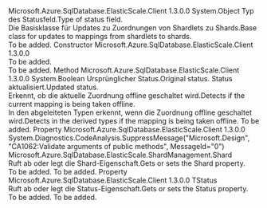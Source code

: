 <Type Name="BaseMappingUpdate&lt;TStatus&gt;" FullName="Microsoft.Azure.SqlDatabase.ElasticScale.ShardManagement.BaseMappingUpdate&lt;TStatus&gt;">
  <TypeSignature Language="C#" Value="public abstract class BaseMappingUpdate&lt;TStatus&gt;" />
  <TypeSignature Language="ILAsm" Value=".class public auto ansi abstract beforefieldinit BaseMappingUpdate`1&lt;TStatus&gt; extends System.Object" />
  <TypeSignature Language="DocId" Value="T:Microsoft.Azure.SqlDatabase.ElasticScale.ShardManagement.BaseMappingUpdate`1" />
  <TypeSignature Language="VB.NET" Value="Public MustInherit Class BaseMappingUpdate(Of TStatus)" />
  <TypeSignature Language="F#" Value="type BaseMappingUpdate&lt;'Status&gt; = class&#xA;    interface IMappingUpdate&lt;'Status&gt;" />
  <AssemblyInfo>
    <AssemblyName>Microsoft.Azure.SqlDatabase.ElasticScale.Client</AssemblyName>
    <AssemblyVersion>1.3.0.0</AssemblyVersion>
  </AssemblyInfo>
  <TypeParameters>
    <TypeParameter Name="TStatus" />
  </TypeParameters>
  <Base>
    <BaseTypeName>System.Object</BaseTypeName>
  </Base>
  <Interfaces />
  <Docs>
    <typeparam name="TStatus"><span data-ttu-id="d7a1a-101">Typ des Statusfeld.</span><span class="sxs-lookup"><span data-stu-id="d7a1a-101">Type of status field.</span></span></typeparam>
    <summary>
            <span data-ttu-id="d7a1a-102">Die Basisklasse für Updates zu Zuordnungen von Shardlets zu Shards.</span><span class="sxs-lookup"><span data-stu-id="d7a1a-102">Base class for updates to mappings from shardlets to shards.</span></span>
            </summary>
    <remarks>To be added.</remarks>
  </Docs>
  <Members>
    <Member MemberName=".ctor">
      <MemberSignature Language="C#" Value="protected BaseMappingUpdate ();" />
      <MemberSignature Language="ILAsm" Value=".method familyhidebysig specialname rtspecialname instance void .ctor() cil managed" />
      <MemberSignature Language="DocId" Value="M:Microsoft.Azure.SqlDatabase.ElasticScale.ShardManagement.BaseMappingUpdate`1.#ctor" />
      <MemberSignature Language="VB.NET" Value="Protected Sub New ()" />
      <MemberType>Constructor</MemberType>
      <AssemblyInfo>
        <AssemblyName>Microsoft.Azure.SqlDatabase.ElasticScale.Client</AssemblyName>
        <AssemblyVersion>1.3.0.0</AssemblyVersion>
      </AssemblyInfo>
      <Parameters />
      <Docs>
        <summary>To be added.</summary>
        <remarks>To be added.</remarks>
      </Docs>
    </Member>
    <Member MemberName="IsBeingTakenOffline">
      <MemberSignature Language="C#" Value="protected abstract bool IsBeingTakenOffline (TStatus originalStatus, TStatus updatedStatus);" />
      <MemberSignature Language="ILAsm" Value=".method familyhidebysig newslot virtual instance bool IsBeingTakenOffline(!TStatus originalStatus, !TStatus updatedStatus) cil managed" />
      <MemberSignature Language="DocId" Value="M:Microsoft.Azure.SqlDatabase.ElasticScale.ShardManagement.BaseMappingUpdate`1.IsBeingTakenOffline(`0,`0)" />
      <MemberSignature Language="VB.NET" Value="Protected MustOverride Function IsBeingTakenOffline (originalStatus As TStatus, updatedStatus As TStatus) As Boolean" />
      <MemberSignature Language="F#" Value="abstract member IsBeingTakenOffline : 'Status * 'Status -&gt; bool" Usage="baseMappingUpdate.IsBeingTakenOffline (originalStatus, updatedStatus)" />
      <MemberType>Method</MemberType>
      <AssemblyInfo>
        <AssemblyName>Microsoft.Azure.SqlDatabase.ElasticScale.Client</AssemblyName>
        <AssemblyVersion>1.3.0.0</AssemblyVersion>
      </AssemblyInfo>
      <ReturnValue>
        <ReturnType>System.Boolean</ReturnType>
      </ReturnValue>
      <Parameters>
        <Parameter Name="originalStatus" Type="TStatus" />
        <Parameter Name="updatedStatus" Type="TStatus" />
      </Parameters>
      <Docs>
        <param name="originalStatus"><span data-ttu-id="d7a1a-103">Ursprünglicher Status.</span><span class="sxs-lookup"><span data-stu-id="d7a1a-103">Original status.</span></span></param>
        <param name="updatedStatus"><span data-ttu-id="d7a1a-104">Status aktualisiert.</span><span class="sxs-lookup"><span data-stu-id="d7a1a-104">Updated status.</span></span></param>
        <summary>
            <span data-ttu-id="d7a1a-105">Erkennt, ob die aktuelle Zuordnung offline geschaltet wird.</span><span class="sxs-lookup"><span data-stu-id="d7a1a-105">Detects if the current mapping is being taken offline.</span></span>
            </summary>
        <returns><span data-ttu-id="d7a1a-106">In den abgeleiteten Typen erkennt, wenn die Zuordnung offline geschaltet wird.</span><span class="sxs-lookup"><span data-stu-id="d7a1a-106">Detects in the derived types if the mapping is being taken offline.</span></span></returns>
        <remarks>To be added.</remarks>
      </Docs>
    </Member>
    <Member MemberName="Shard">
      <MemberSignature Language="C#" Value="public Microsoft.Azure.SqlDatabase.ElasticScale.ShardManagement.Shard Shard { get; set; }" />
      <MemberSignature Language="ILAsm" Value=".property instance class Microsoft.Azure.SqlDatabase.ElasticScale.ShardManagement.Shard Shard" />
      <MemberSignature Language="DocId" Value="P:Microsoft.Azure.SqlDatabase.ElasticScale.ShardManagement.BaseMappingUpdate`1.Shard" />
      <MemberSignature Language="VB.NET" Value="Public Property Shard As Shard" />
      <MemberSignature Language="F#" Value="member this.Shard : Microsoft.Azure.SqlDatabase.ElasticScale.ShardManagement.Shard with get, set" Usage="Microsoft.Azure.SqlDatabase.ElasticScale.ShardManagement.BaseMappingUpdate&lt;'Status&gt;.Shard" />
      <MemberType>Property</MemberType>
      <AssemblyInfo>
        <AssemblyName>Microsoft.Azure.SqlDatabase.ElasticScale.Client</AssemblyName>
        <AssemblyVersion>1.3.0.0</AssemblyVersion>
      </AssemblyInfo>
      <Attributes>
        <Attribute>
          <AttributeName>System.Diagnostics.CodeAnalysis.SuppressMessage("Microsoft.Design", "CA1062:Validate arguments of public methods", MessageId="0")</AttributeName>
        </Attribute>
      </Attributes>
      <ReturnValue>
        <ReturnType>Microsoft.Azure.SqlDatabase.ElasticScale.ShardManagement.Shard</ReturnType>
      </ReturnValue>
      <Docs>
        <summary>
            <span data-ttu-id="d7a1a-107">Ruft ab oder legt die Shard-Eigenschaft.</span><span class="sxs-lookup"><span data-stu-id="d7a1a-107">Gets or sets the Shard property.</span></span>
            </summary>
        <value>To be added.</value>
        <remarks>To be added.</remarks>
      </Docs>
    </Member>
    <Member MemberName="Status">
      <MemberSignature Language="C#" Value="public TStatus Status { get; set; }" />
      <MemberSignature Language="ILAsm" Value=".property instance !TStatus Status" />
      <MemberSignature Language="DocId" Value="P:Microsoft.Azure.SqlDatabase.ElasticScale.ShardManagement.BaseMappingUpdate`1.Status" />
      <MemberSignature Language="VB.NET" Value="Public Property Status As TStatus" />
      <MemberSignature Language="F#" Value="member this.Status : 'Status with get, set" Usage="Microsoft.Azure.SqlDatabase.ElasticScale.ShardManagement.BaseMappingUpdate&lt;'Status&gt;.Status" />
      <MemberType>Property</MemberType>
      <AssemblyInfo>
        <AssemblyName>Microsoft.Azure.SqlDatabase.ElasticScale.Client</AssemblyName>
        <AssemblyVersion>1.3.0.0</AssemblyVersion>
      </AssemblyInfo>
      <ReturnValue>
        <ReturnType>TStatus</ReturnType>
      </ReturnValue>
      <Docs>
        <summary>
            <span data-ttu-id="d7a1a-108">Ruft ab oder legt die Status-Eigenschaft.</span><span class="sxs-lookup"><span data-stu-id="d7a1a-108">Gets or sets the Status property.</span></span>
            </summary>
        <value>To be added.</value>
        <remarks>To be added.</remarks>
      </Docs>
    </Member>
  </Members>
</Type>